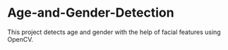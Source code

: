 # Age-and-Gender-Detection
This project detects age and gender with the help of facial features using OpenCV.
